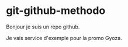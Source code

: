 # git-github-methodo

Bonjour je suis un repo github.


Je vais service d'exemple pour la promo Gyoza.
